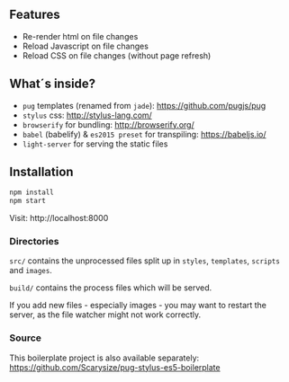 ## Features

- Re-render html on file changes
- Reload Javascript on file changes
- Reload CSS on file changes (without page refresh)

## What´s inside?

- `pug` templates (renamed from `jade`): https://github.com/pugjs/pug
- `stylus` css: http://stylus-lang.com/
- `browserify` for bundling: http://browserify.org/
- `babel` (babelify) & `es2015 preset` for transpiling: https://babeljs.io/
- `light-server` for serving the static files

## Installation

```sh
npm install
npm start
```

Visit: http://localhost:8000

### Directories

`src/` contains the unprocessed files split up in `styles`, `templates`, `scripts` and `images`.

`build/` contains the process files which will be served.

If you add new files - especially images - you may want to restart the server, as the file watcher might not work correctly.

### Source

This boilerplate project is also available separately:
https://github.com/Scarysize/pug-stylus-es5-boilerplate

